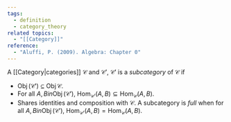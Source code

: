 ```yaml
---
tags:
  - definition
  - category_theory
related topics:
  - "[[Category]]"
reference:
  - "Aluffi, P. (2009). Algebra: Chapter 0"
---
```

A [[Category|categories]] $\mathcal{C}$ and $\mathcal{C}'$, $\mathcal{C}'$ is a _subcategory_ of $\mathcal{C}$ if
- $\operatorname{Obj}(\mathcal{C}')\subseteq\operatorname{Obj}{\mathcal{C}}$.
- For all $A,B  in \operatorname{Obj}(\mathcal{C}')$, $\operatorname{Hom}_{\mathcal{C}'}(A,B) \subseteq \operatorname{Hom}_{\mathcal{C}}(A,B)$.
- Shares identities and composition with $\mathcal{C}$.
A subcategory is _full_ when for all $A,B  in \operatorname{Obj}(\mathcal{C}')$, $\operatorname{Hom}_{\mathcal{C}'}(A,B) = \operatorname{Hom}_{\mathcal{C}}(A,B)$.
